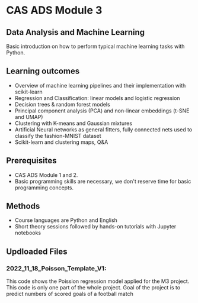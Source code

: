 
# CAS ADS Module 3

## Data Analysis and Machine Learning
Basic introduction on how to perform typical machine learning tasks with Python.

## Learning outcomes
- Overview of machine learning pipelines and their implementation with scikit-learn
- Regression and Classification: linear models and logistic regression
- Decision trees & random forest models
- Principal component analysis (PCA) and non-linear embeddings (t-SNE and UMAP)
- Clustering with K-means and Gaussian mixtures
- Artificial Neural networks as general fitters, fully connected nets used to classify the fashion-MNIST dataset
- Scikit-learn and clustering maps, Q&A

## Prerequisites
- CAS ADS Module 1 and 2.
- Basic programming skills are necessary, we don't reserve time for basic programming concepts.

## Methods
- Course languages are Python and English
- Short theory sessions followed by hands-on tutorials with Jupyter notebooks

## Updloaded Files
### 2022_11_18_Poisson_Template_V1:
This code shows the Poission regression model applied for the M3 project. This code is only one part of the whole project. Goal of the project is to predict numbers of scored goals of a football match
